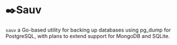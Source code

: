 # ✒️Sauv

`sauv` a Go-based utility for backing up databases using pg_dump for PostgreSQL,
with plans to extend support for MongoDB and SQLite.
